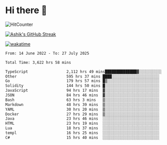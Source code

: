 # Hi there 👋

![HitCounter](https://hits.seeyoufarm.com/api/count/incr/badge.svg?url=https%3A%2F%2Fgithub.com%2Fashrhmn1212%2Fhit-counter)

<!-- ![Contribution Graph](https://github-readme-activity-graph.cyclic.app/graph?username=ashrhmn) -->


<!-- [![Top Langs](https://github-readme-stats.vercel.app/api/top-langs/?username=ashrhmn&layout=compact&theme=synthwave&langs_count=10&card_width=445)](https://github.com/anuraghazra/github-readme-stats) -->

[![Ashik's GitHub Streak](https://github-readme-streak-stats.herokuapp.com/?user=ashrhmn&theme=blood&fire=DD7F1C&background=151515&dates=9f9f9f&border=DD2727)](https://git.io/streak-stats)

<!-- ![Ashik's GitHub stats](https://github-readme-stats.vercel.app/api/?username=ashrhmn&show_icons=true&title_color=fff&icon_color=79ff97&text_color=9f9f9f&bg_color=151515) -->

[![wakatime](https://wakatime.com/badge/user/3df86613-ba63-4631-8e65-0ff18e7becad.svg)](https://wakatime.com/@3df86613-ba63-4631-8e65-0ff18e7becad)

<!--START_SECTION:waka-->

```txt
From: 14 June 2022 - To: 27 July 2025

Total Time: 3,622 hrs 58 mins

TypeScript                 2,112 hrs 49 mins██████████████▓░░░░░░░░░░   58.32 %
Other                      595 hrs 37 mins ████░░░░░░░░░░░░░░░░░░░░░   16.44 %
Go                         179 hrs 57 mins █▒░░░░░░░░░░░░░░░░░░░░░░░   04.97 %
Solidity                   144 hrs 50 mins █░░░░░░░░░░░░░░░░░░░░░░░░   04.00 %
JavaScript                 94 hrs 17 mins  ▓░░░░░░░░░░░░░░░░░░░░░░░░   02.60 %
JSON                       84 hrs 46 mins  ▓░░░░░░░░░░░░░░░░░░░░░░░░   02.34 %
Bash                       63 hrs 3 mins   ▒░░░░░░░░░░░░░░░░░░░░░░░░   01.74 %
Markdown                   48 hrs 39 mins  ▒░░░░░░░░░░░░░░░░░░░░░░░░   01.34 %
YAML                       30 hrs 20 mins  ▒░░░░░░░░░░░░░░░░░░░░░░░░   00.84 %
Docker                     27 hrs 29 mins  ▒░░░░░░░░░░░░░░░░░░░░░░░░   00.76 %
Java                       23 hrs 46 mins  ░░░░░░░░░░░░░░░░░░░░░░░░░   00.66 %
HTML                       23 hrs 19 mins  ░░░░░░░░░░░░░░░░░░░░░░░░░   00.64 %
Lua                        18 hrs 37 mins  ░░░░░░░░░░░░░░░░░░░░░░░░░   00.51 %
templ                      16 hrs 25 mins  ░░░░░░░░░░░░░░░░░░░░░░░░░   00.45 %
C#                         15 hrs 40 mins  ░░░░░░░░░░░░░░░░░░░░░░░░░   00.43 %
```

<!--END_SECTION:waka-->


<!--### Most Used Languages 
<img src="https://wakatime.com/share/@ashrhmn/24ecb986-5bf8-4607-af7f-0aab08908d8c.png" />

### Favourite Tools
<img src="https://wakatime.com/share/@ashrhmn/f4e08015-f3bc-460a-9228-95a3ba11c604.png" />-->
